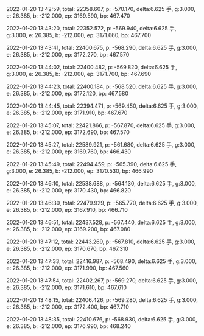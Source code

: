 2022-01-20 13:42:59, total: 22358.607, p: -570.170, delta:6.625 手, g:3.000, e: 26.385, b: -212.000, ep: 3169.590, bp: 467.470

2022-01-20 13:43:20, total: 22352.572, p: -569.940, delta:6.625 手, g:3.000, e: 26.385, b: -212.000, ep: 3171.660, bp: 467.700

2022-01-20 13:43:41, total: 22400.675, p: -568.290, delta:6.625 手, g:3.000, e: 26.385, b: -212.000, ep: 3172.270, bp: 467.570

2022-01-20 13:44:02, total: 22400.482, p: -569.820, delta:6.625 手, g:3.000, e: 26.385, b: -212.000, ep: 3171.700, bp: 467.690

2022-01-20 13:44:23, total: 22400.184, p: -568.520, delta:6.625 手, g:3.000, e: 26.385, b: -212.000, ep: 3172.120, bp: 467.580

2022-01-20 13:44:45, total: 22394.471, p: -569.450, delta:6.625 手, g:3.000, e: 26.385, b: -212.000, ep: 3171.910, bp: 467.670

2022-01-20 13:45:07, total: 22421.866, p: -567.870, delta:6.625 手, g:3.000, e: 26.385, b: -212.000, ep: 3172.690, bp: 467.570

2022-01-20 13:45:27, total: 22589.921, p: -561.680, delta:6.625 手, g:3.000, e: 26.385, b: -212.000, ep: 3169.760, bp: 466.430

2022-01-20 13:45:49, total: 22494.459, p: -565.390, delta:6.625 手, g:3.000, e: 26.385, b: -212.000, ep: 3170.530, bp: 466.990

2022-01-20 13:46:10, total: 22538.688, p: -564.130, delta:6.625 手, g:3.000, e: 26.385, b: -212.000, ep: 3170.430, bp: 466.820

2022-01-20 13:46:30, total: 22479.929, p: -565.770, delta:6.625 手, g:3.000, e: 26.385, b: -212.000, ep: 3167.910, bp: 466.710

2022-01-20 13:46:51, total: 22437.528, p: -567.440, delta:6.625 手, g:3.000, e: 26.385, b: -212.000, ep: 3169.200, bp: 467.080

2022-01-20 13:47:12, total: 22443.269, p: -567.810, delta:6.625 手, g:3.000, e: 26.385, b: -212.000, ep: 3170.670, bp: 467.310

2022-01-20 13:47:33, total: 22416.987, p: -568.490, delta:6.625 手, g:3.000, e: 26.385, b: -212.000, ep: 3171.990, bp: 467.560

2022-01-20 13:47:54, total: 22402.267, p: -569.270, delta:6.625 手, g:3.000, e: 26.385, b: -212.000, ep: 3171.610, bp: 467.610

2022-01-20 13:48:15, total: 22406.426, p: -569.280, delta:6.625 手, g:3.000, e: 26.385, b: -212.000, ep: 3172.400, bp: 467.710

2022-01-20 13:48:35, total: 22410.676, p: -568.930, delta:6.625 手, g:3.000, e: 26.385, b: -212.000, ep: 3176.990, bp: 468.240